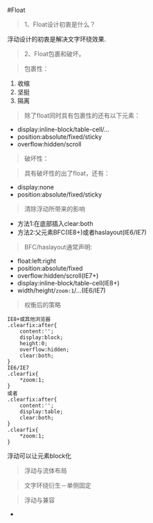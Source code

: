 #Float
> 1、Float设计初衷是什么？

浮动设计的初衷是解决文字环绕效果.

> 2、Float包裹和破坏。

> 包裹性：

1. 收缩
2. 坚挺
3. 隔离
	
> 除了float同时具有包裹性的还有以下元素：

* display:inline-block/table-cell/...
* position:absolute/fixed/sticky
* overflow:hidden/scroll

> 破坏性：

> 具有破坏性的出了float，还有：

* display:none
* position:absolute/fixed/sticky

> 清除浮动所带来的影响

* 方法1:在底部插入clear:both
* 方法2:父元素BFC(IE8+)或者haslayout(IE6/IE7)
> BFC/haslayout通常声明:

* float:left:right
* position:absolute/fixed
* overflow:hidden/scroll(IE7+)
* display:inline-block/table-cell(IE8+)
* width/height/```zoom:1```/...(IE6/IE7)
> 权衡后的策略

```
IE8+或其他浏览器
.clearfix:after{
	content:'';
	display:block;
	height:0;
	overflow:hidden;
	clear:both;
}
IE6/IE7
.clearfix{
	*zoom:1;
}
或者
.clearfix:after{
	content:'';
	display:table;
	clear:both;
}
.clearfix{
	*zoom:1;
}
```

浮动可以让元素block化
> 浮动与流体布局

> 文字环绕衍生－单侧固定

> 浮动与兼容

* 